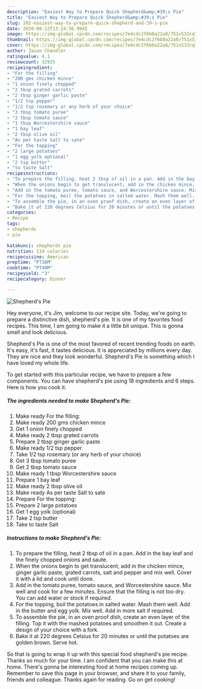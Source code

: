 ```yaml
---
description: "Easiest Way to Prepare Quick Shepherd&amp;#39;s Pie"
title: "Easiest Way to Prepare Quick Shepherd&amp;#39;s Pie"
slug: 202-easiest-way-to-prepare-quick-shepherd-and-39-s-pie
date: 2020-08-12T13:24:36.994Z
image: https://img-global.cpcdn.com/recipes/7e4cdc2f6b0a22a8/751x532cq70/shepherds-pie-recipe-main-photo.jpg
thumbnail: https://img-global.cpcdn.com/recipes/7e4cdc2f6b0a22a8/751x532cq70/shepherds-pie-recipe-main-photo.jpg
cover: https://img-global.cpcdn.com/recipes/7e4cdc2f6b0a22a8/751x532cq70/shepherds-pie-recipe-main-photo.jpg
author: Jason Chandler
ratingvalue: 4.1
reviewcount: 32935
recipeingredient:
- "For the filling"
- "200 gms chicken mince"
- "1 onion finely chopped"
- "2 tbsp grated carrots"
- "2 tbsp ginger garlic paste"
- "1/2 tsp pepper"
- "1/2 tsp rosemary or any herb of your choice"
- "3 tbsp tomato puree"
- "2 tbsp tomato sauce"
- "1 tbsp Worcestershire sauce"
- "1 bay leaf"
- "2 tbsp olive oil"
- "As per taste Salt to sate"
- "For the topping"
- "2 large potatoes"
- "1 egg yolk optional"
- "2 tsp butter"
- "to taste Salt"
recipeinstructions:
- "To prepare the filling, heat 2 tbsp of oil in a pan. Add in the bay leaf and the finely chopped onions and saute."
- "When the onions begin to get translucent, add in the chicken mince, ginger garlic paste, grated carrots, salt and pepper and mix well. Cover it with a lid and cook until done."
- "Add in the tomato puree, tomato sauce, and Worcestershire sauce. Mix well and cook for a few minutes. Ensure that the filling is not too dry. You can add water or stock if required."
- "For the topping, boil the potatoes in salted water. Mash them well. Add in the butter and egg yolk. Mix well. Add in more salt if required."
- "To assemble the pie, in an oven proof dish, create an even layer of the filling. Top it with the mashed potatoes and smoothen it out. Create a design of your choice with a fork."
- "Bake it at 220 degrees Celsius for 20 minutes or until the potatoes are golden brown. Serve hot."
categories:
- Recipe
tags:
- shepherds
- pie

katakunci: shepherds pie 
nutrition: 114 calories
recipecuisine: American
preptime: "PT16M"
cooktime: "PT40M"
recipeyield: "3"
recipecategory: Dinner

---
```



![Shepherd&#39;s Pie](https://img-global.cpcdn.com/recipes/7e4cdc2f6b0a22a8/751x532cq70/shepherds-pie-recipe-main-photo.jpg)

Hey everyone, it's Jim, welcome to our recipe site. Today, we're going to prepare a distinctive dish, shepherd&#39;s pie. It is one of my favorites food recipes. This time, I am going to make it a little bit unique. This is gonna smell and look delicious.

Shepherd&#39;s Pie is one of the most favored of recent trending foods on earth. It's easy, it's fast, it tastes delicious. It is appreciated by millions every day. They are nice and they look wonderful. Shepherd&#39;s Pie is something which I have loved my whole life.




To get started with this particular recipe, we have to prepare a few components. You can have shepherd&#39;s pie using 18 ingredients and 6 steps. Here is how you cook it.

<!--inarticleads1-->

##### The ingredients needed to make Shepherd&#39;s Pie:

1. Make ready For the filling:
1. Make ready 200 gms chicken mince
1. Get 1 onion finely chopped
1. Make ready 2 tbsp grated carrots
1. Prepare 2 tbsp ginger garlic paste
1. Make ready 1/2 tsp pepper
1. Take 1/2 tsp rosemary (or any herb of your choice)
1. Get 3 tbsp tomato puree
1. Get 2 tbsp tomato sauce
1. Make ready 1 tbsp Worcestershire sauce
1. Prepare 1 bay leaf
1. Make ready 2 tbsp olive oil
1. Make ready As per taste Salt to sate
1. Prepare For the topping:
1. Prepare 2 large potatoes
1. Get 1 egg yolk (optional)
1. Take 2 tsp butter
1. Take to taste Salt




<!--inarticleads2-->

##### Instructions to make Shepherd&#39;s Pie:

1. To prepare the filling, heat 2 tbsp of oil in a pan. Add in the bay leaf and the finely chopped onions and saute.
1. When the onions begin to get translucent, add in the chicken mince, ginger garlic paste, grated carrots, salt and pepper and mix well. Cover it with a lid and cook until done.
1. Add in the tomato puree, tomato sauce, and Worcestershire sauce. Mix well and cook for a few minutes. Ensure that the filling is not too dry. You can add water or stock if required.
1. For the topping, boil the potatoes in salted water. Mash them well. Add in the butter and egg yolk. Mix well. Add in more salt if required.
1. To assemble the pie, in an oven proof dish, create an even layer of the filling. Top it with the mashed potatoes and smoothen it out. Create a design of your choice with a fork.
1. Bake it at 220 degrees Celsius for 20 minutes or until the potatoes are golden brown. Serve hot.




So that is going to wrap it up with this special food shepherd&#39;s pie recipe. Thanks so much for your time. I am confident that you can make this at home. There's gonna be interesting food at home recipes coming up. Remember to save this page in your browser, and share it to your family, friends and colleague. Thanks again for reading. Go on get cooking!
